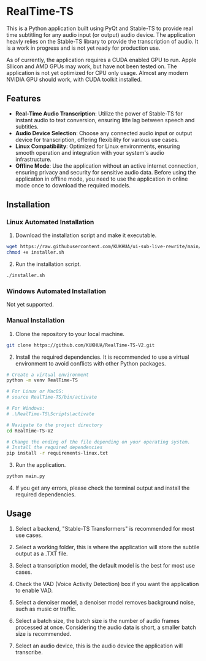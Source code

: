 # RealTime-TS
This is a Python application built using PyQt and Stable-TS to provide real time subtitling for any audio input (or output) audio device. The application heavly relies on the Stable-TS library to provide the transcription of audio. It is a work in progress and is not yet ready for production use.

As of currently, the application requires a CUDA enabled GPU to run. Apple Sllicon and AMD GPUs may work, but have not been tested on. The application is not yet optimized for CPU only usage. Almost any modern NVIDIA GPU should work, with CUDA toolkit installed. 

## Features

- **Real-Time Audio Transcription**: Utilize the power of Stable-TS for instant audio to text conversion, ensuring litte lag between speech and subtitles.
- **Audio Device Selection**: Choose any connected audio input or output device for transcription, offering flexibility for various use cases.
- **Linux Compatibility**: Optimized for Linux environments, ensuring smooth operation and integration with your system's audio infrastructure.
- **Offline Mode**: Use the application without an active internet connection, ensuring privacy and security for sensitive audio data. Before using the application in offline mode, you need to use the application in online mode once to download the required models.

## Installation

### Linux Automated Installation
1. Download the installation script and make it executable.
```bash
wget https://raw.githubusercontent.com/KUKHUA/ui-sub-live-rewrite/main/scripts/installer.sh
chmod +x installer.sh
```

2. Run the installation script.
```bash
./installer.sh
```

### Windows Automated Installation
Not yet supported.

### Manual Installation
1. Clone the repository to your local machine.
```bash
git clone https://github.com/KUKHUA/RealTime-TS-V2.git
```

2. Install the required dependencies. It is recommended to use a virtual environment to avoid conflicts with other Python packages.
```bash
# Create a virtual environment
python -m venv RealTime-TS

# For Linux or MacOS: 
# source RealTime-TS/bin/activate

# For Windows: 
# .\RealTime-TS\Scripts\activate

# Navigate to the project directory
cd RealTime-TS-V2

# Change the ending of the file depending on your operating system.
# Install the required dependencies
pip install -r requirements-linux.txt
```
3. Run the application.
```bash
python main.py
```

4. If you get any errors, please check the terminal output and install the required dependencies.

## Usage

1. Select a backend, "Stable-TS Transformers" is recommended for most use cases.

2. Select a working folder, this is where the application will store the subtile output as a .TXT file.

3. Select a transcription model, the default model is the best for most use cases.

4. Check the VAD (Voice Activity Detection) box if you want the application to enable VAD.

5. Select a denoiser model, a denoiser model removes background noise, such as music or traffic.

6. Select a batch size, the batch size is the number of audio frames processed at once. Considering the audio data is short, a smaller batch size is recommended.

7. Select an audio device, this is the audio device the application will transcribe.
